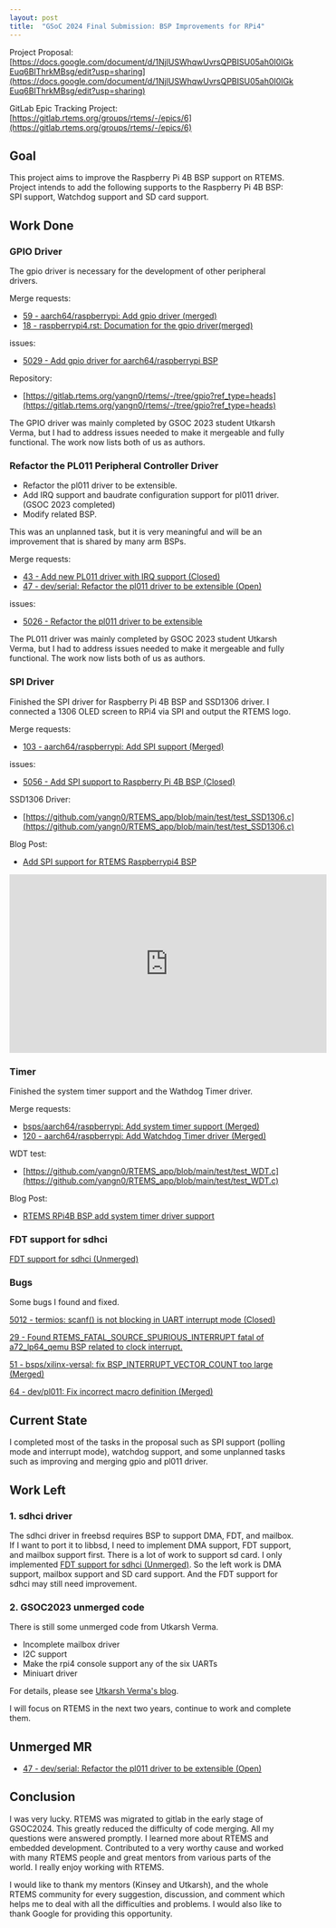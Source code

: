 ```yaml
---
layout: post
title:  "GSoC 2024 Final Submission: BSP Improvements for RPi4"
---
```


Project Proposal: [https://docs.google.com/document/d/1NjlUSWhqwUvrsQPBISU05ah0I0IGkEuq6BIThrkMBsg/edit?usp=sharing](https://docs.google.com/document/d/1NjlUSWhqwUvrsQPBISU05ah0I0IGkEuq6BIThrkMBsg/edit?usp=sharing)

GitLab Epic Tracking Project: [https://gitlab.rtems.org/groups/rtems/-/epics/6](https://gitlab.rtems.org/groups/rtems/-/epics/6)

## Goal
This project aims to improve the Raspberry Pi 4B BSP support on RTEMS. Project intends to add the following supports to the Raspberry Pi 4B BSP: SPI support, Watchdog support and SD card support.

## Work Done

### GPIO Driver

The gpio driver is necessary for the development of other peripheral drivers. 

Merge requests:
- [59 - aarch64/raspberrypi: Add gpio driver (merged)](https://gitlab.rtems.org/rtems/rtos/rtems/-/merge_requests/59)
- [18 - raspberrypi4.rst: Documation for the gpio driver(merged)](https://gitlab.rtems.org/rtems/docs/rtems-docs/-/merge_requests/18)

issues:
- [5029 - Add gpio driver for aarch64/raspberrypi BSP](https://gitlab.rtems.org/rtems/rtos/rtems/-/issues/5029)

Repository:
- [https://gitlab.rtems.org/yangn0/rtems/-/tree/gpio?ref_type=heads](https://gitlab.rtems.org/yangn0/rtems/-/tree/gpio?ref_type=heads)

The GPIO driver was mainly completed by GSOC 2023 student Utkarsh Verma, but I had to address issues needed to make it mergeable and fully functional. The work now lists both of us as authors.

### Refactor the PL011 Peripheral Controller Driver

- Refactor the pl011 driver to be extensible.
- Add IRQ support and baudrate configuration support for pl011 driver. (GSOC 2023 completed)
- Modify related BSP.

This was an unplanned task, but it is very meaningful and will be an improvement that is shared by many arm BSPs.

Merge requests:
- [43 - Add new PL011 driver with IRQ support (Closed)](https://gitlab.rtems.org/rtems/rtos/rtems/-/merge_requests/43)
- [47 - dev/serial: Refactor the pl011 driver to be extensible (Open)](https://gitlab.rtems.org/rtems/rtos/rtems/-/merge_requests/47)

issues:
- [5026 - Refactor the pl011 driver to be extensible](https://gitlab.rtems.org/rtems/rtos/rtems/-/issues/5026)

The PL011 driver was mainly completed by GSOC 2023 student Utkarsh Verma, but I had to address issues needed to make it mergeable and fully functional. The work now lists both of us as authors.

### SPI Driver
Finished the SPI driver for Raspberry Pi 4B BSP and SSD1306 driver. I connected a 1306 OLED screen to RPi4 via SPI and output the RTEMS logo.

Merge requests:
- [103 - aarch64/raspberrypi: Add SPI support (Merged)](https://gitlab.rtems.org/rtems/rtos/rtems/-/merge_requests/103)

issues:
- [5056 - Add SPI support to Raspberry Pi 4B BSP (Closed)](https://gitlab.rtems.org/rtems/rtos/rtems/-/issues/5056)

SSD1306 Driver:
- [https://github.com/yangn0/RTEMS_app/blob/main/test/test_SSD1306.c](https://github.com/yangn0/RTEMS_app/blob/main/test/test_SSD1306.c)

Blog Post:
- [Add SPI support for RTEMS Raspberrypi4 BSP](https://yangn0.github.io/2024/07/24/Add-SPI-support-for-RTEMS-Raspberrypi4-BSP.html)

<iframe width="560" height="315" src="https://www.youtube.com/embed/DFtzoiYVMiQ?si=sG2gWWefTS6fUv-X" title="YouTube video player" frameborder="0" allow="accelerometer; autoplay; clipboard-write; encrypted-media; gyroscope; picture-in-picture; web-share" referrerpolicy="strict-origin-when-cross-origin" allowfullscreen></iframe>

### Timer
Finished the system timer support and the Wathdog Timer driver.

Merge requests:
- [bsps/aarch64/raspberrypi: Add system timer support (Merged)](https://gitlab.rtems.org/rtems/rtos/rtems/-/commit/00f0d307b49097236dd10329456bb4103c283024)
- [120 - aarch64/raspberrypi: Add Watchdog Timer driver (Merged)](https://gitlab.rtems.org/rtems/rtos/rtems/-/merge_requests/120)

WDT test:
- [https://github.com/yangn0/RTEMS_app/blob/main/test/test_WDT.c](https://github.com/yangn0/RTEMS_app/blob/main/test/test_WDT.c)

Blog Post:
- [RTEMS RPi4B BSP add system timer driver support](https://yangn0.github.io/2024/05/22/RTEMS-RPi4B-BSP-add-system-timer-driver-support.html)

### FDT support for sdhci
[FDT support for sdhci (Unmerged)](https://gitlab.rtems.org/yangn0/rtems/-/commit/470d9cb763b4689b519ef069b61717d7a23c7780)

### Bugs
Some bugs I found and fixed.

[5012 - termios: scanf() is not blocking in UART interrupt mode (Closed)](https://gitlab.rtems.org/rtems/rtos/rtems/-/issues/5012)

[29 - Found RTEMS_FATAL_SOURCE_SPURIOUS_INTERRUPT fatal of a72_lp64_qemu BSP related to clock interrupt. ](https://gitlab.rtems.org/rtems/rtos/rtems/-/merge_requests/29)

[51 - bsps/xilinx-versal: fix BSP_INTERRUPT_VECTOR_COUNT too large (Merged)](https://gitlab.rtems.org/rtems/rtos/rtems/-/merge_requests/51)

[64 - dev/pl011: Fix incorrect macro definition (Merged)](https://gitlab.rtems.org/rtems/rtos/rtems/-/merge_requests/64)

## Current State
I completed most of the tasks in the proposal such as SPI support (polling mode and interrupt mode), watchdog support, and some unplanned tasks such as improving and merging gpio and pl011 driver.

## Work Left
### 1. sdhci driver
The sdhci driver in freebsd requires BSP to support DMA, FDT, and mailbox. If I want to port it to libbsd, I need to implement DMA support, FDT support, and mailbox support first. There is a lot of work to support sd card. I only implemented [FDT support for sdhci (Unmerged)](https://gitlab.rtems.org/yangn0/rtems/-/commit/470d9cb763b4689b519ef069b61717d7a23c7780). So the left work is DMA support, mailbox support and SD card support.
And the FDT support for sdhci may still need improvement.  

### 2. GSOC2023 unmerged code
There is still some unmerged code from Utkarsh Verma.
- Incomplete mailbox driver
- I2C support
- Make the rpi4 console support any of the six UARTs
- Miniuart driver

For details, please see [Utkarsh Verma's blog](https://bitbanged.com/posts/gsoc/final-update/).

I will focus on RTEMS in the next two years, continue to work and complete them.

## Unmerged MR
- [47 - dev/serial: Refactor the pl011 driver to be extensible (Open)](https://gitlab.rtems.org/rtems/rtos/rtems/-/merge_requests/47)

## Conclusion
I was very lucky. RTEMS was migrated to gitlab in the early stage of GSOC2024. This greatly reduced the difficulty of code merging. All my questions were answered promptly. I learned more about RTEMS and embedded development. Contributed to a very worthy cause and worked with many RTEMS people and great mentors from various parts of the world. I really enjoy working with RTEMS.

I would like to thank my mentors (Kinsey and Utkarsh), and the whole RTEMS community for every suggestion, discussion, and comment which helps me to deal with all the difficulties and problems. I would also like to thank Google for providing this opportunity.
